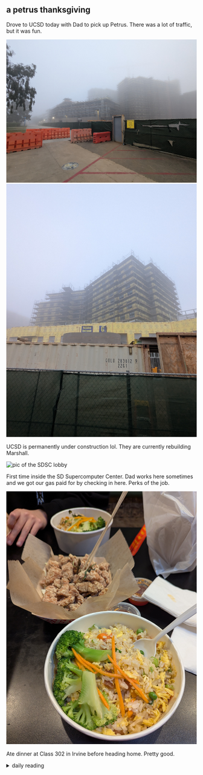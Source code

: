 ## a petrus thanksgiving

Drove to UCSD today with Dad to pick up Petrus. There was a lot of traffic, but it was fun.

![first pic of UCSD under construction](/images/2024/11/2024-11-27-a-petrus-thanksgiving/ucsd-construction-1.jpg)
![second pic of UCSD under construction](/images/2024/11/2024-11-27-a-petrus-thanksgiving/ucsd-construction-2.jpg)

UCSD is permanently under construction lol. They are currently rebuilding Marshall.

![pic of the SDSC lobby](/images/2024/11/2024-11-27-a-petrus-thanksgiving/sdsc.jpg)

First time inside the SD Supercomputer Center. Dad works here sometimes and we got our gas paid for by checking in here. Perks of the job.

![pic of food from Class 302](/images/2024/11/2024-11-27-a-petrus-thanksgiving/class302.jpg)

Ate dinner at Class 302 in Irvine before heading home. Pretty good.

<details markdown="1">
<summary>daily reading</summary>

| Nov. 27, 2024 |
| :-------------: |
| [Deut. 1; Ps. 81-82; Isa. 29; 3 John 1](https://blog.swang.cloud/2024/12/03/Bible-year-1/) |
| [WCF 1; WLC 1-6; WSC 1-3](https://blog.swang.cloud/2024/11/27/westminster-month-1/) |

</details>
